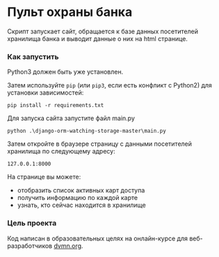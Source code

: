 # Пульт охраны банка

Скрипт запускает сайт, обращается к базе данных посетителей хранилища банка и выводит данные о них на html странице.

### Как запустить

Python3 должен быть уже установлен.

Затем используйте `pip` (или `pip3`, если есть конфликт с Python2) для установки зависимостей:

```
pip install -r requirements.txt
```

Для запуска сайта запустите файл main.py

```
python .\django-orm-watching-storage-master\main.py
```

Затем откройте в браузере страницу с данными посетителей хранилища по следующему адресу:

`127.0.0.1:8000`

На странице вы можете:
* отобразить список активных карт доступа
* получить информацию по каждой карте
* узнать, кто сейчас находится в хранилище

### Цель проекта

Код написан в образовательных целях на онлайн-курсе для веб-разработчиков [dvmn.org](https://dvmn.org/).
